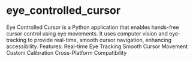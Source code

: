 # eye_controlled_cursor
Eye Controlled Cursor is a Python application that enables hands-free cursor control using eye movements. It uses computer vision and eye-tracking to provide real-time, smooth cursor navigation, enhancing accessibility.  Features: Real-time Eye Tracking Smooth Cursor Movement Custom Calibration Cross-Platform Compatibility
